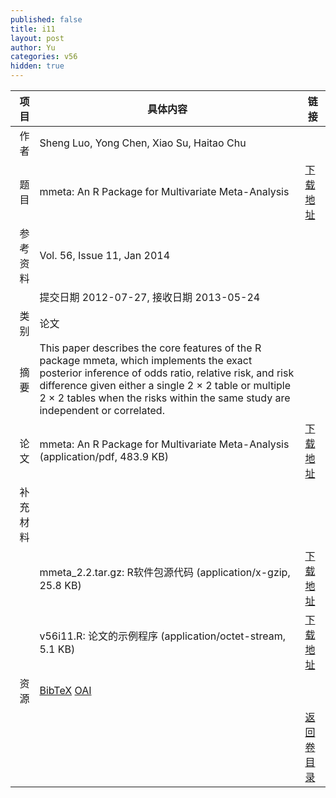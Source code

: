 ```yaml
---
published: false
title: i11
layout: post
author: Yu
categories: v56
hidden: true
---
```


| 项目 | 具体内容 | 链接 |
|---:|---|---|
| 作者 | Sheng Luo, Yong Chen, Xiao Su, Haitao Chu| |
| 题目 |mmeta: An R Package for Multivariate Meta-Analysis | [下载地址](http://www.jstatsoft.org/v56/i11/paper) |
| 参考资料 |Vol. 56, Issue 11, Jan 2014 | |
| | 提交日期 2012-07-27, 接收日期 2013-05-24| | 
| 类别 | 论文| |
| 摘要 | This paper describes the core features of the R package mmeta, which implements the exact posterior inference of odds ratio, relative risk, and risk difference given either a single 2 × 2 table or multiple 2 × 2 tables when the risks within the same study are independent or correlated.| |
| 论文 | mmeta: An R Package for Multivariate Meta-Analysis  (application/pdf, 483.9 KB)| [下载地址](http://www.jstatsoft.org/v56/i11/paper) |
| 补充材料 | | |
| |mmeta_2.2.tar.gz: R软件包源代码  (application/x-gzip, 25.8 KB)|  [下载地址](http://www.jstatsoft.org/v56/i11/supp/1) |
| |v56i11.R:         论文的示例程序  (application/octet-stream, 5.1 KB)|  [下载地址](http://www.jstatsoft.org/v56/i11/supp/2) |
| 资源 | [BibTeX](http://www.jstatsoft.org/v56/i11/bibtex) [OAI](http://www.jstatsoft.org/oai?verb=GetRecord&identifier=oai.jstatsoft/v56/i11&prefix=oai_dc)| |
| |  | [返回卷目录]({{site.baseurl}}/volume/v56.html) |